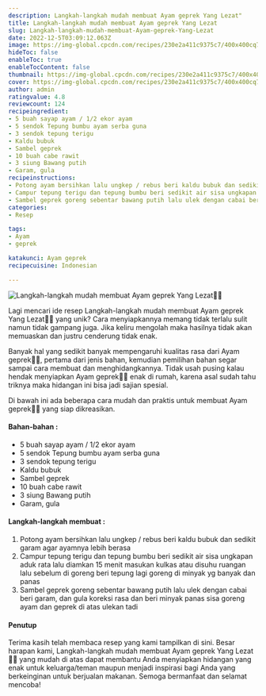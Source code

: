 ```yaml
---
description: Langkah-langkah mudah membuat Ayam geprek Yang Lezat"
title: Langkah-langkah mudah membuat Ayam geprek Yang Lezat
slug: Langkah-langkah-mudah-membuat-Ayam-geprek-Yang-Lezat
date: 2022-12-5T03:09:12.063Z
image: https://img-global.cpcdn.com/recipes/230e2a411c9375c7/400x400cq70/photo.jpg
hideToc: false
enableToc: true
enableTocContent: false
thumbnail: https://img-global.cpcdn.com/recipes/230e2a411c9375c7/400x400cq70/photo.jpg
cover: https://img-global.cpcdn.com/recipes/230e2a411c9375c7/400x400cq70/photo.jpg
author: admin
ratingvalue: 4.8
reviewcount: 124
recipeingredient:
- 5 buah sayap ayam / 1/2 ekor ayam
- 5 sendok Tepung bumbu ayam serba guna
- 3 sendok tepung terigu
- Kaldu bubuk
- Sambel geprek
- 10 buah cabe rawit
- 3 siung Bawang putih
- Garam, gula
recipeinstructions:
- Potong ayam bersihkan lalu ungkep / rebus beri kaldu bubuk dan sedikit garam agar ayamnya lebih berasa
- Campur tepung terigu dan tepung bumbu beri sedikit air sisa ungkapan aduk rata lalu diamkan 15 menit masukan kulkas atau disuhu ruangan lalu sebelum di goreng beri tepung lagi goreng di minyak yg banyak dan panas
- Sambel geprek goreng sebentar bawang putih lalu ulek dengan cabai beri garam, dan gula koreksi rasa dan beri minyak panas sisa goreng ayam dan geprek di atas ulekan tadi
categories:
- Resep

tags:
- Ayam
- geprek

katakunci: Ayam geprek
recipecuisine: Indonesian

---
```


![Langkah-langkah mudah membuat Ayam geprek Yang Lezat👩‍🍳](https://img-global.cpcdn.com/recipes/230e2a411c9375c7/400x400cq70/photo.jpg)

Lagi mencari ide resep Langkah-langkah mudah membuat Ayam geprek Yang Lezat👩‍🍳 yang unik? Cara menyiapkannya memang tidak terlalu sulit namun tidak gampang juga. Jika keliru mengolah maka hasilnya tidak akan memuaskan dan justru cenderung tidak enak.

Banyak hal yang sedikit banyak mempengaruhi kualitas rasa dari Ayam geprek👩‍🍳, pertama dari jenis bahan, kemudian pemilihan bahan segar sampai cara membuat dan menghidangkannya. Tidak usah pusing kalau hendak menyiapkan Ayam geprek👩‍🍳 enak di rumah, karena asal sudah tahu triknya maka hidangan ini bisa jadi sajian spesial.

Di bawah ini ada beberapa cara mudah dan praktis untuk membuat Ayam geprek👩‍🍳 yang siap dikreasikan.

<!--inarticleads1-->

#### Bahan-bahan :

- 5 buah sayap ayam / 1/2 ekor ayam
- 5 sendok Tepung bumbu ayam serba guna
- 3 sendok tepung terigu
- Kaldu bubuk
- Sambel geprek
- 10 buah cabe rawit
- 3 siung Bawang putih
- Garam, gula

<!--inarticleads2-->

#### Langkah-langkah membuat :

1. Potong ayam bersihkan lalu ungkep / rebus beri kaldu bubuk dan sedikit garam agar ayamnya lebih berasa
1. Campur tepung terigu dan tepung bumbu beri sedikit air sisa ungkapan aduk rata lalu diamkan 15 menit masukan kulkas atau disuhu ruangan lalu sebelum di goreng beri tepung lagi goreng di minyak yg banyak dan panas
1. Sambel geprek goreng sebentar bawang putih lalu ulek dengan cabai beri garam, dan gula koreksi rasa dan beri minyak panas sisa goreng ayam dan geprek di atas ulekan tadi

#### Penutup

Terima kasih telah membaca resep yang kami tampilkan di sini. Besar harapan kami, Langkah-langkah mudah membuat Ayam geprek Yang Lezat👩‍🍳 yang mudah di atas dapat membantu Anda menyiapkan hidangan yang enak untuk keluarga/teman maupun menjadi inspirasi bagi Anda yang berkeinginan untuk berjualan makanan. Semoga bermanfaat dan selamat mencoba!